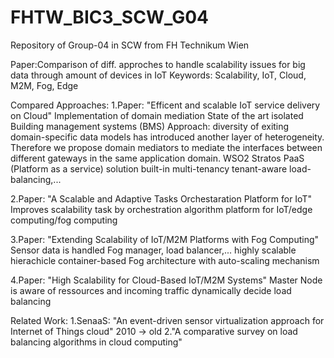 # FHTW_BIC3_SCW_G04
Repository of Group-04 in SCW from FH Technikum Wien

Paper:Comparison of diff. approches to handle scalability issues for big data through amount of devices in IoT
Keywords: Scalability, IoT, Cloud, M2M, Fog, Edge

Compared Approaches:
1.Paper: "Efficent and scalable IoT service delivery on Cloud"
Implementation of domain mediation
State of the art isolated Building management systems (BMS)
Approach:
diversity of exiting domain-specific data models has introduced another layer of heterogeneity. Therefore we propose domain mediators to mediate the interfaces between different gateways in the same application domain.
WSO2 Stratos PaaS (Platform as a service) solution built-in multi-tenancy tenant-aware load-balancing,...

2.Paper: "A Scalable and Adaptive Tasks Orchestaration Platform for IoT"
Improves scalability task by orchestration algorithm platform for IoT/edge computing/fog computing

3.Paper: "Extending Scalability of IoT/M2M Platforms with Fog Computing"
Sensor data is handled Fog manager, load balancer,...
highly scalable hierachicle container-based Fog architecture with auto-scaling mechanism

4.Paper: "High Scalability for Cloud-Based IoT/M2M Systems"
Master Node is aware of ressources and incoming traffic dynamically decide load balancing 

Related Work:
1.SenaaS: "An event-driven sensor virtualization approach for Internet of Things cloud" 2010 -> old
2."A comparative survey on load balancing algorithms in cloud computing"
